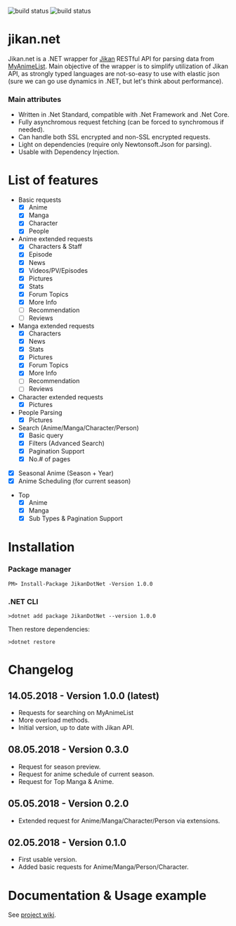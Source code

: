![build status](https://travis-ci.org/Ervie/jikan.net.svg?branch=master) ![build status](https://img.shields.io/nuget/v/JikanDotNet.svg)

# jikan.net

Jikan.net is a .NET wrapper for [Jikan](https://jikan.moe) RESTful API for parsing data from [MyAnimeList](https://myanimelist.com). Main objective of the wrapper is to simplify utilization of Jikan API, as strongly typed languages are not-so-easy to use with elastic json (sure we can go use dynamics in .NET, but let's think about performance).

### Main attributes

* Written in .Net Standard, compatible with .Net Framework and .Net Core.
* Fully asynchromous request fetching (can be forced to synchromous if needed).
* Can handle both SSL encrypted and non-SSL encrypted requests.
* Light on dependencies (require only Newtonsoft.Json for parsing).
* Usable with Dependency Injection.

# List of features

- Basic requests
    - [X] Anime
    - [X] Manga
    - [X] Character
    - [X] People
- Anime extended requests
    - [X] Characters & Staff
    - [X] Episode
    - [X] News
    - [X] Videos/PV/Episodes
    - [X] Pictures
    - [X] Stats
    - [X] Forum Topics
    - [X] More Info
    - [ ] Recommendation
    - [ ] Reviews
- Manga extended requests
    - [X] Characters
    - [X] News
    - [X] Stats
    - [X] Pictures
    - [X] Forum Topics
    - [X] More Info
    - [ ] Recommendation
    - [ ] Reviews
- Character extended requests
    - [X] Pictures
- People Parsing
    - [X] Pictures
- Search (Anime/Manga/Character/Person)
    - [X] Basic query
    - [X] Filters (Advanced Search)
    - [X] Pagination Support
    - [X] No.# of pages
- [X] Seasonal Anime (Season + Year)
- [X] Anime Scheduling (for current season)
- Top
    - [X] Anime
    - [X] Manga
    - [X] Sub Types & Pagination Support

# Installation

### Package manager

```
PM> Install-Package JikanDotNet -Version 1.0.0
```

### .NET CLI

```
>dotnet add package JikanDotNet --version 1.0.0
```

Then restore dependencies:
```
>dotnet restore
```

# Changelog

## 14.05.2018 - Version 1.0.0 (latest)

- Requests for searching on MyAnimeList
- More overload methods.
- Initial version, up to date with Jikan API.

## 08.05.2018 - Version 0.3.0 

- Request for season preview.
- Request for anime schedule of current season.
- Request for Top Manga & Anime.

## 05.05.2018 - Version 0.2.0

- Extended request for Anime/Manga/Character/Person via extensions.

## 02.05.2018 - Version 0.1.0 

- First usable version.
- Added basic requests for Anime/Manga/Person/Character.

# Documentation &  Usage example

See [project wiki](https://github.com/Ervie/jikan.net/wiki#usage-example).